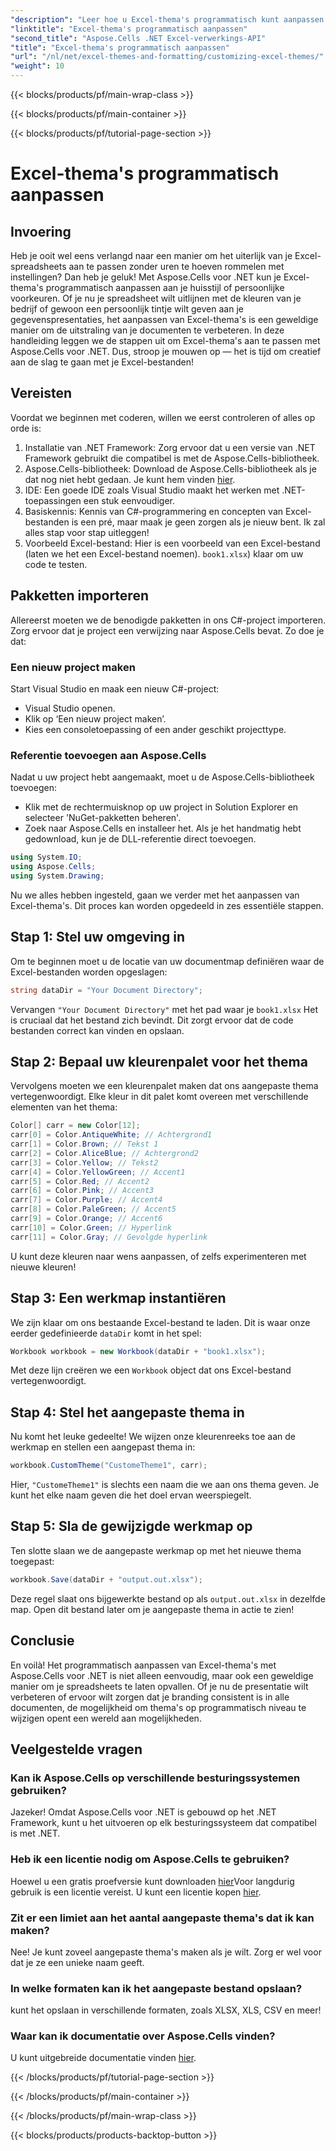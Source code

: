 ```yaml
---
"description": "Leer hoe u Excel-thema's programmatisch kunt aanpassen met Aspose.Cells voor .NET met deze uitgebreide handleiding. Verbeter uw spreadsheets."
"linktitle": "Excel-thema's programmatisch aanpassen"
"second_title": "Aspose.Cells .NET Excel-verwerkings-API"
"title": "Excel-thema's programmatisch aanpassen"
"url": "/nl/net/excel-themes-and-formatting/customizing-excel-themes/"
"weight": 10
---
```


{{< blocks/products/pf/main-wrap-class >}}

{{< blocks/products/pf/main-container >}}

{{< blocks/products/pf/tutorial-page-section >}}

# Excel-thema's programmatisch aanpassen

## Invoering
Heb je ooit wel eens verlangd naar een manier om het uiterlijk van je Excel-spreadsheets aan te passen zonder uren te hoeven rommelen met instellingen? Dan heb je geluk! Met Aspose.Cells voor .NET kun je Excel-thema's programmatisch aanpassen aan je huisstijl of persoonlijke voorkeuren. Of je nu je spreadsheet wilt uitlijnen met de kleuren van je bedrijf of gewoon een persoonlijk tintje wilt geven aan je gegevenspresentaties, het aanpassen van Excel-thema's is een geweldige manier om de uitstraling van je documenten te verbeteren. In deze handleiding leggen we de stappen uit om Excel-thema's aan te passen met Aspose.Cells voor .NET. Dus, stroop je mouwen op — het is tijd om creatief aan de slag te gaan met je Excel-bestanden!
## Vereisten
Voordat we beginnen met coderen, willen we eerst controleren of alles op orde is:
1. Installatie van .NET Framework: Zorg ervoor dat u een versie van .NET Framework gebruikt die compatibel is met de Aspose.Cells-bibliotheek.
2. Aspose.Cells-bibliotheek: Download de Aspose.Cells-bibliotheek als je dat nog niet hebt gedaan. Je kunt hem vinden [hier](https://releases.aspose.com/cells/net/). 
3. IDE: Een goede IDE zoals Visual Studio maakt het werken met .NET-toepassingen een stuk eenvoudiger.
4. Basiskennis: Kennis van C#-programmering en concepten van Excel-bestanden is een pré, maar maak je geen zorgen als je nieuw bent. Ik zal alles stap voor stap uitleggen!
5. Voorbeeld Excel-bestand: Hier is een voorbeeld van een Excel-bestand (laten we het een Excel-bestand noemen). `book1.xlsx`) klaar om uw code te testen.
## Pakketten importeren
Allereerst moeten we de benodigde pakketten in ons C#-project importeren. Zorg ervoor dat je project een verwijzing naar Aspose.Cells bevat. Zo doe je dat:
### Een nieuw project maken
Start Visual Studio en maak een nieuw C#-project:
- Visual Studio openen.
- Klik op ‘Een nieuw project maken’.
- Kies een consoletoepassing of een ander geschikt projecttype.
### Referentie toevoegen aan Aspose.Cells
Nadat u uw project hebt aangemaakt, moet u de Aspose.Cells-bibliotheek toevoegen:
- Klik met de rechtermuisknop op uw project in Solution Explorer en selecteer 'NuGet-pakketten beheren'.
- Zoek naar Aspose.Cells en installeer het. Als je het handmatig hebt gedownload, kun je de DLL-referentie direct toevoegen.
```csharp
using System.IO;
using Aspose.Cells;
using System.Drawing;
``` 
Nu we alles hebben ingesteld, gaan we verder met het aanpassen van Excel-thema's. Dit proces kan worden opgedeeld in zes essentiële stappen. 
## Stap 1: Stel uw omgeving in
Om te beginnen moet u de locatie van uw documentmap definiëren waar de Excel-bestanden worden opgeslagen:
```csharp
string dataDir = "Your Document Directory";
```
Vervangen `"Your Document Directory"` met het pad waar je `book1.xlsx` Het is cruciaal dat het bestand zich bevindt. Dit zorgt ervoor dat de code bestanden correct kan vinden en opslaan. 
## Stap 2: Bepaal uw kleurenpalet voor het thema
Vervolgens moeten we een kleurenpalet maken dat ons aangepaste thema vertegenwoordigt. Elke kleur in dit palet komt overeen met verschillende elementen van het thema:
```csharp
Color[] carr = new Color[12];
carr[0] = Color.AntiqueWhite; // Achtergrond1
carr[1] = Color.Brown; // Tekst 1
carr[2] = Color.AliceBlue; // Achtergrond2
carr[3] = Color.Yellow; // Tekst2
carr[4] = Color.YellowGreen; // Accent1
carr[5] = Color.Red; // Accent2
carr[6] = Color.Pink; // Accent3
carr[7] = Color.Purple; // Accent4
carr[8] = Color.PaleGreen; // Accent5
carr[9] = Color.Orange; // Accent6
carr[10] = Color.Green; // Hyperlink
carr[11] = Color.Gray; // Gevolgde hyperlink
```
U kunt deze kleuren naar wens aanpassen, of zelfs experimenteren met nieuwe kleuren!
## Stap 3: Een werkmap instantiëren
We zijn klaar om ons bestaande Excel-bestand te laden. Dit is waar onze eerder gedefinieerde `dataDir` komt in het spel:
```csharp
Workbook workbook = new Workbook(dataDir + "book1.xlsx");
```
Met deze lijn creëren we een `Workbook` object dat ons Excel-bestand vertegenwoordigt. 
## Stap 4: Stel het aangepaste thema in
Nu komt het leuke gedeelte! We wijzen onze kleurenreeks toe aan de werkmap en stellen een aangepast thema in:
```csharp
workbook.CustomTheme("CustomeTheme1", carr);
```
Hier, `"CustomeTheme1"` is slechts een naam die we aan ons thema geven. Je kunt het elke naam geven die het doel ervan weerspiegelt. 
## Stap 5: Sla de gewijzigde werkmap op
Ten slotte slaan we de aangepaste werkmap op met het nieuwe thema toegepast:
```csharp
workbook.Save(dataDir + "output.out.xlsx");
```
Deze regel slaat ons bijgewerkte bestand op als `output.out.xlsx` in dezelfde map. Open dit bestand later om je aangepaste thema in actie te zien!
## Conclusie
En voilà! Het programmatisch aanpassen van Excel-thema's met Aspose.Cells voor .NET is niet alleen eenvoudig, maar ook een geweldige manier om je spreadsheets te laten opvallen. Of je nu de presentatie wilt verbeteren of ervoor wilt zorgen dat je branding consistent is in alle documenten, de mogelijkheid om thema's op programmatisch niveau te wijzigen opent een wereld aan mogelijkheden.
## Veelgestelde vragen
### Kan ik Aspose.Cells op verschillende besturingssystemen gebruiken?  
Jazeker! Omdat Aspose.Cells voor .NET is gebouwd op het .NET Framework, kunt u het uitvoeren op elk besturingssysteem dat compatibel is met .NET.
### Heb ik een licentie nodig om Aspose.Cells te gebruiken?  
Hoewel u een gratis proefversie kunt downloaden [hier](https://releases.aspose.com/)Voor langdurig gebruik is een licentie vereist. U kunt een licentie kopen [hier](https://purchase.aspose.com/buy).
### Zit er een limiet aan het aantal aangepaste thema's dat ik kan maken?  
Nee! Je kunt zoveel aangepaste thema's maken als je wilt. Zorg er wel voor dat je ze een unieke naam geeft.
### In welke formaten kan ik het aangepaste bestand opslaan?  
kunt het opslaan in verschillende formaten, zoals XLSX, XLS, CSV en meer!
### Waar kan ik documentatie over Aspose.Cells vinden?  
U kunt uitgebreide documentatie vinden [hier](https://reference.aspose.com/cells/net/).

{{< /blocks/products/pf/tutorial-page-section >}}

{{< /blocks/products/pf/main-container >}}

{{< /blocks/products/pf/main-wrap-class >}}

{{< blocks/products/products-backtop-button >}}
